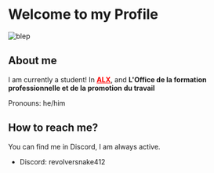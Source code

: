 <style>
  a {color:red;}
</style>

<div>
  <h1>Welcome to my Profile</h1>
  <img src="https://gcdnb.pbrd.co/images/CVvzMxntevZV.gif?o=1" alt="blep">
</div>
<div>
  <h2>About me</h2>
  <p>I am currently a student! In <a href="https://www.alxafrica.com/"><b>ALX</b></a>, and <b>L'Office de la formation professionnelle et de la promotion du travail</b></p>
  <p>Pronouns: he/him</p>
  <h2>How to reach me?</h2>
  <p>You can find me in Discord, I am always active.</p>
  <ul>
    <li>Discord: revolversnake412</li>
  </ul>
</div>

<!--
**RevolverSnake412/RevolverSnake412** is a ✨ _special_ ✨ repository because its `README.md` (this file) appears on your GitHub profile.

Here are some ideas to get you started:

- 🔭 I’m currently working on ...
- 🌱 I’m currently learning ...
- 👯 I’m looking to collaborate on ...
- 🤔 I’m looking for help with ...
- 💬 Ask me about ...
- 📫 How to reach me: ...
- 😄 Pronouns: ...
- ⚡ Fun fact: ...
-->
